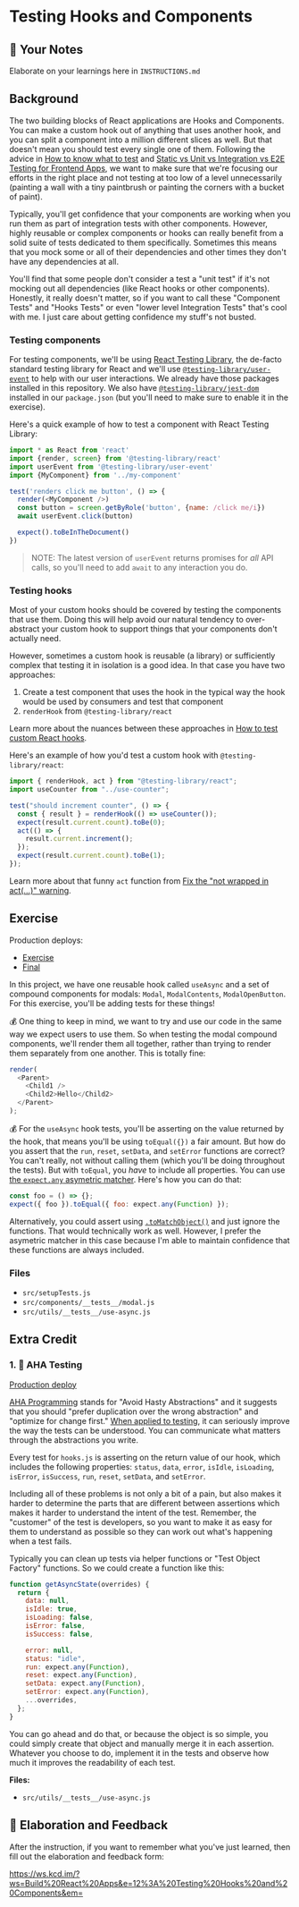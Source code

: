 # Testing Hooks and Components

## 📝 Your Notes

Elaborate on your learnings here in `INSTRUCTIONS.md`

## Background

The two building blocks of React applications are Hooks and Components. You can
make a custom hook out of anything that uses another hook, and you can split a
component into a million different slices as well. But that doesn't mean you
should test every single one of them. Following the advice in
[How to know what to test](https://kentcdodds.com/blog/how-to-know-what-to-test)
and
[Static vs Unit vs Integration vs E2E Testing for Frontend Apps](https://kentcdodds.com/blog/unit-vs-integration-vs-e2e-tests),
we want to make sure that we're focusing our efforts in the right place and not
testing at too low of a level unnecessarily (painting a wall with a tiny
paintbrush or painting the corners with a bucket of paint).

Typically, you'll get confidence that your components are working when you run
them as part of integration tests with other components. However, highly
reusable or complex components or hooks can really benefit from a solid suite of
tests dedicated to them specifically. Sometimes this means that you mock some or
all of their dependencies and other times they don't have any dependencies at
all.

You'll find that some people don't consider a test a "unit test" if it's not
mocking out all dependencies (like React hooks or other components). Honestly,
it really doesn't matter, so if you want to call these "Component Tests" and
"Hooks Tests" or even "lower level Integration Tests" that's cool with me. I
just care about getting confidence my stuff's not busted.

### Testing components

For testing components, we'll be using
[React Testing Library](https://testing-library.com/react), the de-facto
standard testing library for React and we'll use
[`@testing-library/user-event`](https://github.com/testing-library/user-event)
to help with our user interactions. We already have those packages installed in
this repository. We also have
[`@testing-library/jest-dom`](https://github.com/testing-library/jest-dom)
installed in our `package.json` (but you'll need to make sure to enable it in
the exercise).

Here's a quick example of how to test a component with React Testing Library:

```javascript
import * as React from 'react'
import {render, screen} from '@testing-library/react'
import userEvent from '@testing-library/user-event'
import {MyComponent} from '../my-component'

test('renders click me button', () => {
  render(<MyComponent />)
  const button = screen.getByRole('button', {name: /click me/i})
  await userEvent.click(button)

  expect().toBeInTheDocument()
})
```

> NOTE: The latest version of `userEvent` returns promises for _all_ API calls,
> so you'll need to add `await` to any interaction you do.

### Testing hooks

Most of your custom hooks should be covered by testing the components that use
them. Doing this will help avoid our natural tendency to over-abstract your
custom hook to support things that your components don't actually need.

However, sometimes a custom hook is reusable (a library) or sufficiently complex
that testing it in isolation is a good idea. In that case you have two
approaches:

1. Create a test component that uses the hook in the typical way the hook would
   be used by consumers and test that component
2. `renderHook` from `@testing-library/react`

Learn more about the nuances between these approaches in
[How to test custom React hooks](https://kentcdodds.com/blog/how-to-test-custom-react-hooks).

Here's an example of how you'd test a custom hook with `@testing-library/react`:

```javascript
import { renderHook, act } from "@testing-library/react";
import useCounter from "../use-counter";

test("should increment counter", () => {
  const { result } = renderHook(() => useCounter());
  expect(result.current.count).toBe(0);
  act(() => {
    result.current.increment();
  });
  expect(result.current.count).toBe(1);
});
```

Learn more about that funny `act` function from
[Fix the "not wrapped in act(...)" warning](https://kentcdodds.com/blog/fix-the-not-wrapped-in-act-warning).

## Exercise

Production deploys:

- [Exercise](https://exercises-12-testing-hooks-and-components.bookshelf.lol/exercise)
- [Final](https://exercises-12-testing-hooks-and-components.bookshelf.lol/)

In this project, we have one reusable hook called `useAsync` and a set of
compound components for modals: `Modal`, `ModalContents`, `ModalOpenButton`. For
this exercise, you'll be adding tests for these things!

💰 One thing to keep in mind, we want to try and use our code in the same way we
expect users to use them. So when testing the modal compound components, we'll
render them all together, rather than trying to render them separately from one
another. This is totally fine:

```javascript
render(
  <Parent>
    <Child1 />
    <Child2>Hello</Child2>
  </Parent>
);
```

💰 For the `useAsync` hook tests, you'll be asserting on the value returned by
the hook, that means you'll be using `toEqual({})` a fair amount. But how do you
assert that the `run`, `reset`, `setData`, and `setError` functions are correct?
You can't really, not without calling them (which you'll be doing throughout the
tests). But with `toEqual`, you _have_ to include all properties. You can use
[the `expect.any` asymetric matcher](https://jestjs.io/docs/en/expect#expectanyconstructor).
Here's how you can do that:

```javascript
const foo = () => {};
expect({ foo }).toEqual({ foo: expect.any(Function) });
```

Alternatively, you could assert using
[`.toMatchObject()`](https://jestjs.io/docs/en/expect#tomatchobjectobject) and
just ignore the functions. That would technically work as well. However, I
prefer the asymetric matcher in this case because I'm able to maintain
confidence that these functions are always included.

### Files

- `src/setupTests.js`
- `src/components/__tests__/modal.js`
- `src/utils/__tests__/use-async.js`

## Extra Credit

### 1. 💯 AHA Testing

[Production deploy](https://exercises-12-testing-hooks-and-components.bookshelf.lol/extra-1)

[AHA Programming](https://kentcdodds.com/blog/aha-programming) stands for "Avoid
Hasty Abstractions" and it suggests that you should "prefer duplication over the
wrong abstraction" and "optimize for change first."
[When applied to testing](https://kentcdodds.com/blog/aha-testing), it can
seriously improve the way the tests can be understood. You can communicate what
matters through the abstractions you write.

Every test for `hooks.js` is asserting on the return value of our hook, which
includes the following properties: `status`, `data`, `error`, `isIdle`,
`isLoading`, `isError`, `isSuccess`, `run`, `reset`, `setData`, and `setError`.

Including all of these problems is not only a bit of a pain, but also makes it
harder to determine the parts that are different between assertions which makes
it harder to understand the intent of the test. Remember, the "customer" of the
test is developers, so you want to make it as easy for them to understand as
possible so they can work out what's happening when a test fails.

Typically you can clean up tests via helper functions or "Test Object Factory"
functions. So we could create a function like this:

```javascript
function getAsyncState(overrides) {
  return {
    data: null,
    isIdle: true,
    isLoading: false,
    isError: false,
    isSuccess: false,

    error: null,
    status: "idle",
    run: expect.any(Function),
    reset: expect.any(Function),
    setData: expect.any(Function),
    setError: expect.any(Function),
    ...overrides,
  };
}
```

You can go ahead and do that, or because the object is so simple, you could
simply create that object and manually merge it in each assertion. Whatever you
choose to do, implement it in the tests and observe how much it improves the
readability of each test.

**Files:**

- `src/utils/__tests__/use-async.js`

## 🦉 Elaboration and Feedback

After the instruction, if you want to remember what you've just learned, then
fill out the elaboration and feedback form:

https://ws.kcd.im/?ws=Build%20React%20Apps&e=12%3A%20Testing%20Hooks%20and%20Components&em=

